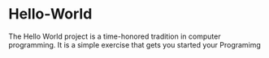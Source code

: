 # Hello-World
The Hello World project is a time-honored tradition in computer programming. It is a simple exercise that gets you started your Programimg
